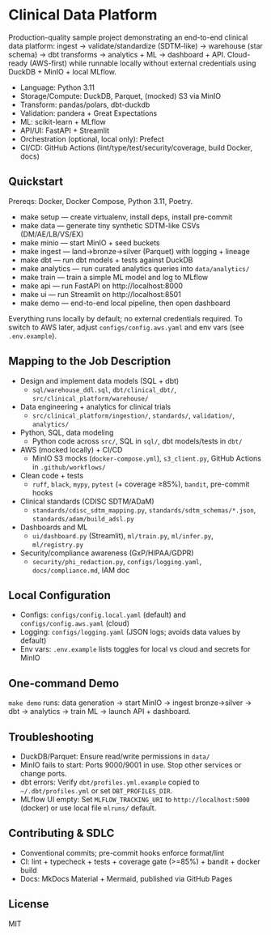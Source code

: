 # Clinical Data Platform

Production-quality sample project demonstrating an end-to-end clinical data platform: ingest → validate/standardize (SDTM-like) → warehouse (star schema) → dbt transforms → analytics + ML → dashboard + API. Cloud-ready (AWS-first) while runnable locally without external credentials using DuckDB + MinIO + local MLflow.

- Language: Python 3.11
- Storage/Compute: DuckDB, Parquet, (mocked) S3 via MinIO
- Transform: pandas/polars, dbt-duckdb
- Validation: pandera + Great Expectations
- ML: scikit-learn + MLflow
- API/UI: FastAPI + Streamlit
- Orchestration (optional, local only): Prefect
- CI/CD: GitHub Actions (lint/type/test/security/coverage, build Docker, docs)

## Quickstart

Prereqs: Docker, Docker Compose, Python 3.11, Poetry.

- make setup — create virtualenv, install deps, install pre-commit
- make data — generate tiny synthetic SDTM-like CSVs (DM/AE/LB/VS/EX)
- make minio — start MinIO + seed buckets
- make ingest — land→bronze→silver (Parquet) with logging + lineage
- make dbt — run dbt models + tests against DuckDB
- make analytics — run curated analytics queries into `data/analytics/`
- make train — train a simple ML model and log to MLflow
- make api — run FastAPI on http://localhost:8000
- make ui — run Streamlit on http://localhost:8501
- make demo — end-to-end local pipeline, then open dashboard

Everything runs locally by default; no external credentials required. To switch to AWS later, adjust `configs/config.aws.yaml` and env vars (see `.env.example`).

## Mapping to the Job Description

- Design and implement data models (SQL + dbt)
  - `sql/warehouse_ddl.sql`, `dbt/clinical_dbt/`, `src/clinical_platform/warehouse/`
- Data engineering + analytics for clinical trials
  - `src/clinical_platform/ingestion/`, `standards/`, `validation/`, `analytics/`
- Python, SQL, data modeling
  - Python code across `src/`, SQL in `sql/`, dbt models/tests in `dbt/`
- AWS (mocked locally) + CI/CD
  - MinIO S3 mocks (`docker-compose.yml`), `s3_client.py`, GitHub Actions in `.github/workflows/`
- Clean code + tests
  - `ruff`, `black`, `mypy`, `pytest` (+ coverage ≥85%), `bandit`, pre-commit hooks
- Clinical standards (CDISC SDTM/ADaM)
  - `standards/cdisc_sdtm_mapping.py`, `standards/sdtm_schemas/*.json`, `standards/adam/build_adsl.py`
- Dashboards and ML
  - `ui/dashboard.py` (Streamlit), `ml/train.py`, `ml/infer.py`, `ml/registry.py`
- Security/compliance awareness (GxP/HIPAA/GDPR)
  - `security/phi_redaction.py`, `configs/logging.yaml`, `docs/compliance.md`, IAM doc

## Local Configuration

- Configs: `configs/config.local.yaml` (default) and `configs/config.aws.yaml` (cloud)
- Logging: `configs/logging.yaml` (JSON logs; avoids data values by default)
- Env vars: `.env.example` lists toggles for local vs cloud and secrets for MinIO

## One-command Demo

`make demo` runs: data generation → start MinIO → ingest bronze→silver → dbt → analytics → train ML → launch API + dashboard.

## Troubleshooting

- DuckDB/Parquet: Ensure read/write permissions in `data/`
- MinIO fails to start: Ports 9000/9001 in use. Stop other services or change ports.
- dbt errors: Verify `dbt/profiles.yml.example` copied to `~/.dbt/profiles.yml` or set `DBT_PROFILES_DIR`.
- MLflow UI empty: Set `MLFLOW_TRACKING_URI` to `http://localhost:5000` (docker) or use local file `mlruns/` default.

## Contributing & SDLC

- Conventional commits; pre-commit hooks enforce format/lint
- CI: lint + typecheck + tests + coverage gate (>=85%) + bandit + docker build
- Docs: MkDocs Material + Mermaid, published via GitHub Pages

## License

MIT

